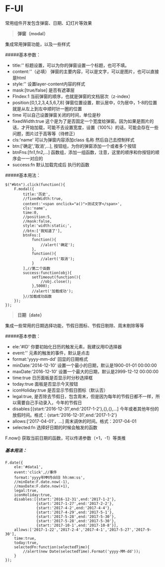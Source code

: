 # F-UI
常用组件开发包含弹窗、日期、幻灯片等效果

> **弹窗（modal）**

集成常用弹窗功能，以及一些样式


#####基本参数：


 - title:''
标题设置，可以为你的弹窗设置一个标题，也可不填。
 - content:''（必填）
 弹窗的主要内容，可以是文字，可以是图片，也可以直接是html
 - style:''
 设置layer-content内容的样式
 - mask:[true/false]
 是否有遮罩层
 - FIndex:1
 当前弹窗的顺序，也就是弹窗的文档层次（z-index）
 - position:[0,1,2,3,4,5,6,7,8]
 弹窗位置设置，默认居中，0为居中，1-8的位置就是从左上到左中顺时针一圈的位置
 - time
 可以自己设置弹窗关闭的时间，单位是秒
 - fixedWidth:true
 这个是为了是否固定一个宽度给弹窗。因为如果是图片的话，才开始加载，可能不去设置宽度，设置（100%）的话，可能会存在一些问题，图片过于高等等（待修正）
 - cls:'name'
 可以为弹窗内容添加class 名称 然后自己去控制样式
 - btn:['确定','取消',...],
 按钮组，为你的弹窗添加一个或者多个按钮
 - btnFns:[fn1,fn2,...]
 函数组，添加一组函数，注意，这里的顺序和你按钮的顺序会一一对应的
 - success:fn
 默认加载完成后 执行的函数


#####基本用法：

    $("#btn").click(function(){
		F.modal({
			title:'历史',
			//fixedWidth:true,
			content:'<span onclick="a()">测试文字</span>',
			cls:'name',
			time:0,
			//position:5,
			//mask:false,
			style:'width:static;',
			//btn:['我知道了'],
			btnFns:[
				function(){
					//alert('确定');
				},
				function(){
					//alert('取消');
				}
			],//第二个函数
			success:function(obj){
				setTimeout(function(){
					//obj.close();
				},5000);
				//alert('加载成功');
			}//加载成功函数
		});
	});



> **日期（date）**

集成一些常用的日期选择功能，节假日图标、节假日剔除、周末剔除等等

#####基本参数：

 - ele:'#ID'
 你要初始化日历的触发元素，我建议用ID选择器
 - event:''
 元素的触发的事件，默认是点击
 - format:'yyyy-mm-dd'
 回显的日期格式
 - minDate:'2014-12-10'
 设置一个最小的日期，默认是1900-01-01 00:00:00
 - maxDate:'2016-12-10'
 设置一个最大的日期，默认是2999-12-12 00:00:00
 - time:true
 日历面板是否显示时分秒选择框
 - today:true
 面板是否显示今天按钮
 - iconHoliday:true
 是否显示节假日图标（默认否）
 - legal:true,
 是否除去节假日，包含周末，但是因为每年的节假日都不一样，所以需要自己手动录入，今年的节假日
 - disables:[{start:'2016-12-31',end:'2017-1-2'},{},{},...]
 今年或者其他年份的放假时间。格式：{start:'2016-12-31',end:'2017-1-2'}
 - allows:[‘2017-04-01’，...]
 周末调休的时间。格式：2017-04-01
 - selected:fn 
 选择好日期的时候会触发的函数


 F.now()
 获取当前日期的函数，可以传递参数（+1，-1）等类推

##### 基本用法：

    F.date({
		ele:'#data1',
		event:'click',//事件
		format:'yyyy年MM月dd日 hh:mm:ss',
		//minDate:F.date.now(-1),
		//maxDate:F.date.now(+1),
		legal:true,
		iconHoliday:true,
		disables:[{start:'2016-12-31',end:'2017-1-2'},
				  {start:'2017-1-27',end:'2017-2-2'},
				  {start:'2017-4-2',end:'2017-4-4'},
				  {start:'2017-4-29',end:'2017-5-1'},
				  {start:'2017-5-28',end:'2017-5-30'},
				  {start:'2017-5-28',end:'2017-5-30'},
				  {start:'2017-10-1',end:'2017-10-8'}],
		allows:['2017-1-22','2017-2-4','2017-4-1','2017-5-27','2017-9-30'],
		time:true,
		today:true,
		selectedFn:function(selectedTime){
			//alert(new Date(selectedTime).Format('yyyy-MM-dd'));
		}
	});
